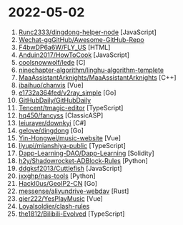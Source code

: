 # 2022-05-02

1. [Runc2333/dingdong-helper-node](https://github.com/Runc2333/dingdong-helper-node "叮咚买菜助手，使用iOS客户端原生API，支持高峰期下单、支持捡漏、支持多账号、支持webhook通知（需自行实现对端）") [JavaScript]
2. [Wechat-ggGitHub/Awesome-GitHub-Repo](https://github.com/Wechat-ggGitHub/Awesome-GitHub-Repo "收集整理 GitHub 上高质量、有趣的开源项目。") 
3. [F4bwDP6a6W/FLY_US](https://github.com/F4bwDP6a6W/FLY_US "美国大学备考资料 How to apply US colleges") [HTML]
4. [Anduin2017/HowToCook](https://github.com/Anduin2017/HowToCook "程序员在家做饭方法指南。Programmer's guide about how to cook at home (Chinese only).") [JavaScript]
5. [coolsnowwolf/lede](https://github.com/coolsnowwolf/lede "Lean's OpenWrt source") [C]
6. [ninechapter-algorithm/linghu-algorithm-templete](https://github.com/ninechapter-algorithm/linghu-algorithm-templete "") 
7. [MaaAssistantArknights/MaaAssistantArknights](https://github.com/MaaAssistantArknights/MaaAssistantArknights "《明日方舟》小助手，自动刷图、智能基建换班，全日常一键长草！") [C++]
8. [ibaihuo/chanvis](https://github.com/ibaihuo/chanvis "基于TradingView本地SDK的可视化前后端代码，适用于缠论量化研究，和其他的基于几何交易的量化研究。 缠论量化 摩尔缠论 缠论可视化 TradingView TV-SDK") [Vue]
9. [e1732a364fed/v2ray_simple](https://github.com/e1732a364fed/v2ray_simple "a verysimple proxy") [Go]
10. [GitHubDaily/GitHubDaily](https://github.com/GitHubDaily/GitHubDaily "坚持分享 GitHub 上高质量、有趣实用的开源技术教程、开发者工具、编程网站、技术资讯。A list cool, interesting projects of GitHub.") 
11. [Tencent/tmagic-editor](https://github.com/Tencent/tmagic-editor "") [TypeScript]
12. [hq450/fancyss](https://github.com/hq450/fancyss "fancyss is a project providing tools to across the GFW on asuswrt/merlin based router.") [ClassicASP]
13. [leiurayer/downkyi](https://github.com/leiurayer/downkyi "哔哩下载姬downkyi，B站视频下载工具，支持批量下载，支持4K，支持解除地区限制下载，提供工具箱（音视频提取、去水印等）。") [C#]
14. [gelove/dingdong](https://github.com/gelove/dingdong "叮咚买菜助手, 直接下载并运行, 不需要安装环境, 不需要下载源码！！！") [Go]
15. [Yin-Hongwei/music-website](https://github.com/Yin-Hongwei/music-website "🎧 Vue + SpringBoot + MyBatis 音乐网站") [Vue]
16. [liyupi/mianshiya-public](https://github.com/liyupi/mianshiya-public "干净免费的面试刷题网站，帮助大家拿到满意的 offer！💎 React 前端 + Node 后端 + 云开发全栈项目 by 程序员鱼皮") [TypeScript]
17. [Dapp-Learning-DAO/Dapp-Learning](https://github.com/Dapp-Learning-DAO/Dapp-Learning "Dapp learning project for developers at all stages. Becoming and cultivating sovereign individuals. Nonprofit organization.") [Solidity]
18. [h2y/Shadowrocket-ADBlock-Rules](https://github.com/h2y/Shadowrocket-ADBlock-Rules "提供多款 Shadowrocket 规则，带广告过滤功能。用于 iOS 未越狱设备选择性地自动翻墙。") [Python]
19. [ddgksf2013/Cuttlefish](https://github.com/ddgksf2013/Cuttlefish "Scripts for self-use, ⛔️ fork") [JavaScript]
20. [jxxghp/nas-tools](https://github.com/jxxghp/nas-tools "NAS媒体库资源归集、整理自动化工具") [Python]
21. [Hackl0us/GeoIP2-CN](https://github.com/Hackl0us/GeoIP2-CN "小巧精悍、准确、实用 GeoIP2 数据库") [Go]
22. [messense/aliyundrive-webdav](https://github.com/messense/aliyundrive-webdav "阿里云盘 WebDAV 服务") [Rust]
23. [qier222/YesPlayMusic](https://github.com/qier222/YesPlayMusic "高颜值的第三方网易云播放器，支持 Windows / macOS / Linux") [Vue]
24. [Loyalsoldier/clash-rules](https://github.com/Loyalsoldier/clash-rules "🦄️ 🎃 👻 Clash Premium 规则集(RULE-SET)，兼容 ClashX Pro、Clash for Windows 客户端。") 
25. [the1812/Bilibili-Evolved](https://github.com/the1812/Bilibili-Evolved "强大的哔哩哔哩增强脚本") [TypeScript]
